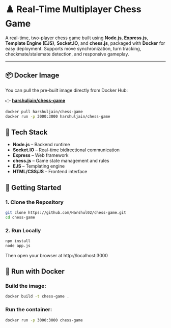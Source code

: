 # ♟️ Real-Time Multiplayer Chess Game

A real-time, two-player chess game built using **Node.js**, **Express.js**, **Template Engine (EJS)**, **Socket.IO**, and **chess.js**, packaged with **Docker** for easy deployment. Supports move synchronization, turn tracking, checkmate/stalemate detection, and responsive gameplay.

---

## 📦 Docker Image

You can pull the pre-built image directly from Docker Hub:

👉 [**harshuljain/chess-game**](https://hub.docker.com/r/harshuljain/chess-game)

```bash
docker pull harshuljain/chess-game
docker run -p 3000:3000 harshuljain/chess-game
```

## 🧩 Tech Stack

- **Node.js** – Backend runtime
- **Socket.IO** – Real-time bidirectional communication
- **Express** – Web framework
- **chess.js** – Game state management and rules
- **EJS** – Templating engine
- **HTML/CSS/JS** – Frontend interface

## 🚀 Getting Started

### 1. Clone the Repository

```bash
git clone https://github.com/Harshul02/chess-game.git
cd chess-game
```
### 2. Run Locally
```bash
npm install
node app.js
```
Then open your browser at http://localhost:3000

## 🐳 Run with Docker

### Build the image:
```bash
docker build -t chess-game .
```
### Run the container:
```bash
docker run -p 3000:3000 chess-game
```
